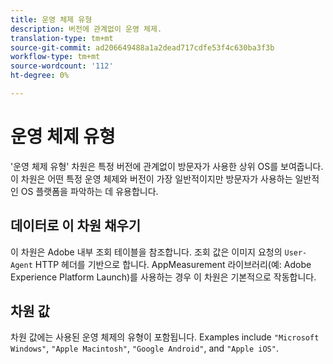 ```yaml
---
title: 운영 체제 유형
description: 버전에 관계없이 운영 체제.
translation-type: tm+mt
source-git-commit: ad206649488a1a2dead717cdfe53f4c630ba3f3b
workflow-type: tm+mt
source-wordcount: '112'
ht-degree: 0%

---
```



# 운영 체제 유형

&#39;운영 체제 유형&#39; 차원은 특정 버전에 관계없이 방문자가 사용한 상위 OS를 보여줍니다. 이 차원은 어떤 특정 운영 체제와 버전이 가장 일반적이지만 방문자가 사용하는 일반적인 OS 플랫폼을 파악하는 데 유용합니다.

## 데이터로 이 차원 채우기

이 차원은 Adobe 내부 조회 테이블을 참조합니다. 조회 값은 이미지 요청의 `User-Agent` HTTP 헤더를 기반으로 합니다. AppMeasurement 라이브러리(예: Adobe Experience Platform Launch)를 사용하는 경우 이 차원은 기본적으로 작동합니다.

## 차원 값

차원 값에는 사용된 운영 체제의 유형이 포함됩니다. Examples include `"Microsoft Windows"`, `"Apple Macintosh"`, `"Google Android"`, and `"Apple iOS"`.
